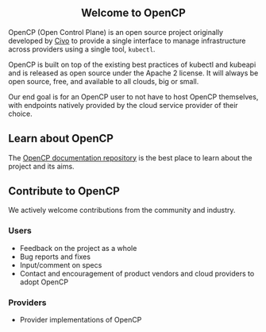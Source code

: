 <h2 align="center">
Welcome to OpenCP</h3>

OpenCP (Open Control Plane) is an open source project originally developed by [Civo](www.civo.com) to provide a single interface to manage infrastructure across providers using a single tool, `kubectl`.

OpenCP is built on top of the existing best practices of kubectl and kubeapi and is released as open source under the Apache 2 license. It will always be open source, free, and available to all clouds, big or small.

Our end goal is for an OpenCP user to not have to host OpenCP themselves, with endpoints natively provided by the cloud service provider of their choice.

## Learn about OpenCP

The [OpenCP documentation repository](https://github.com/opencontrolplane/documentation) is the best place to learn about the project and its aims.

## Contribute to OpenCP

We actively welcome contributions from the community and industry.

### Users

- Feedback on the project as a whole
- Bug reports and fixes
- Input/comment on specs
- Contact and encouragement of product vendors and cloud providers to adopt OpenCP

### Providers

- Provider implementations of OpenCP
